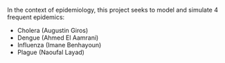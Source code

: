 In the context of epidemiology, this project seeks to model and simulate 4 frequent epidemics:
- Cholera (Augustin Giros)
- Dengue (Ahmed El Aamrani)
- Influenza (Imane Benhayoun)
- Plague (Naoufal Layad)

